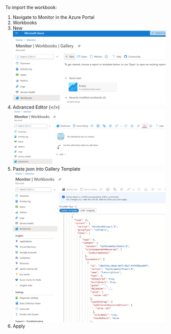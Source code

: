 To import the workbook:
1. Navigate to Monitor in the Azure Portal
2. Workbooks
3. New ![+ New](/png/import1.png)
4. Advanced Editor (</>) ![Advanced Editor (</>)](/png/import2.png)
5. Paste json into Gallery Template ![Paste json into Gallery Template](/png/import3.png)
6. Apply